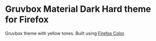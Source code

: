 # Gruvbox Material Dark Hard theme for Firefox

Gruvbox theme with yellow tones.
Built using [Firefox Color](https://color.firefox.com/).
